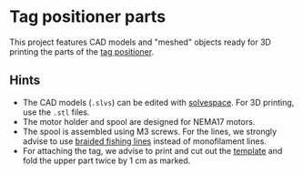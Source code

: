 # Tag positioner parts

This project features CAD models and "meshed" objects ready for 3D printing the parts of the [tag positioner](https://ieeexplore.ieee.org/document/8719272).

## Hints

- The CAD models (`.slvs`) can be edited with [solvespace](http://solvespace.com/index.pl). For 3D printing, use the `.stl` files. 
- The motor holder and spool are designed for NEMA17 motors. 
- The spool is assembled using M3 screws. For the lines, we strongly advise to use [braided fishing lines](https://www.kastking.com/kastking-superpower-green-braided-fishing-line_p0182.html) instead of monofilament lines.
- For attaching the tag, we advise to print and cut out the [template](tagholder/TagSheet.pdf) and fold the upper part twice by 1 cm as marked.